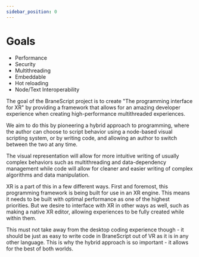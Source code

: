 ```yaml
---
sidebar_position: 0
---
```


# Goals

* Performance 
* Security
* Multithreading
* Embeddable
* Hot reloading 
* Node/Text Interoperability

The goal of the BraneScript project is to create "The programming interface for XR" by providing a framework that allows for an amazing developer experience when creating high-performance multithreaded experiences. 

We aim to do this by pioneering a hybrid approach to programming, where the author can choose to script behavior using a node-based visual scripting system, or by writing code, and allowing an author to switch between the two at any time. 

The visual representation will allow for more intuitive writing of usually complex behaviors such as multithreading and data-dependency management while code will allow for cleaner and easier writing of complex algorithms and data manipulation.

XR is a part of this in a few different ways. First and foremost, this programming framework is being built for use in an XR engine. This means it needs to be built with optimal performance as one of the highest priorities. But we desire to interface with XR in other ways as well, such as making a native XR editor, allowing experiences to be fully created while within them.

This must not take away from the desktop coding experience though - it should be just as easy to write code in BraneScript out of VR as it is in any other language. This is why the hybrid approach is so important - it allows for the best of both worlds.